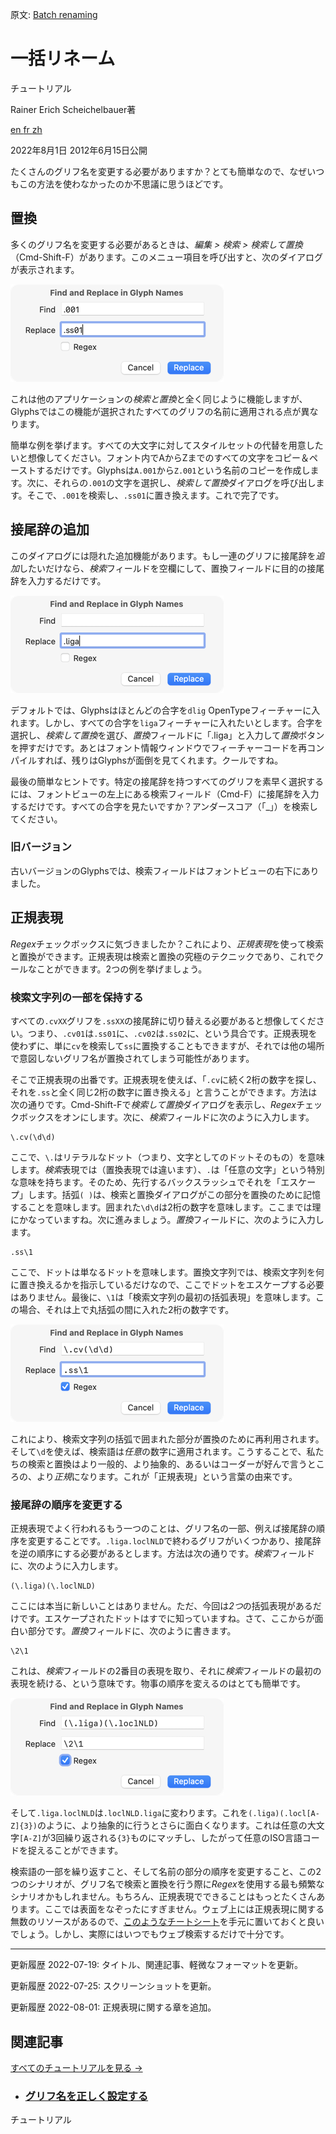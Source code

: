 原文: [Batch renaming](https://glyphsapp.com/learn/batch-renaming)
# 一括リネーム

チュートリアル

Rainer Erich Scheichelbauer著

[ en ](https://glyphsapp.com/learn/batch-renaming) [ fr ](https://glyphsapp.com/fr/learn/batch-renaming) [ zh ](https://glyphsapp.com/zh/learn/batch-renaming)

2022年8月1日 2012年6月15日公開

たくさんのグリフ名を変更する必要がありますか？とても簡単なので、なぜいつもこの方法を使わなかったのか不思議に思うほどです。

## 置換

多くのグリフ名を変更する必要があるときは、*編集 > 検索 > 検索して置換*（Cmd-Shift-F）があります。このメニュー項目を呼び出すと、次のダイアログが表示されます。

![](images/batchrenaming.PNG)

これは他のアプリケーションの*検索と置換*と全く同じように機能しますが、Glyphsではこの機能が選択されたすべてのグリフの名前に適用される点が異なります。

簡単な例を挙げます。すべての大文字に対してスタイルセットの代替を用意したいと想像してください。フォント内でAからZまでのすべての文字をコピー＆ペーストするだけです。Glyphsは`A.001`から`Z.001`という名前のコピーを作成します。次に、それらの`.001`の文字を選択し、*検索して置換*ダイアログを呼び出します。そこで、`.001`を検索し、`.ss01`に置き換えます。これで完了です。

## 接尾辞の追加

このダイアログには隠れた追加機能があります。もし一連のグリフに接尾辞を*追加*したいだけなら、*検索*フィールドを空欄にして、置換フィールドに目的の接尾辞を入力するだけです。

![](images/adding-suffix.png)

デフォルトでは、Glyphsはほとんどの合字を`dlig` OpenTypeフィーチャーに入れます。しかし、すべての合字を`liga`フィーチャーに入れたいとします。合字を選択し、*検索して置換*を選び、*置換*フィールドに「.liga」と入力して*置換*ボタンを押すだけです。あとはフォント情報ウィンドウでフィーチャーコードを再コンパイルすれば、残りはGlyphsが面倒を見てくれます。クールですね。

最後の簡単なヒントです。特定の接尾辞を持つすべてのグリフを素早く選択するには、フォントビューの左上にある検索フィールド（Cmd-F）に接尾辞を入力するだけです。すべての合字を見たいですか？アンダースコア（「_」）を検索してください。

### 旧バージョン

古いバージョンのGlyphsでは、検索フィールドはフォントビューの右下にありました。

## 正規表現

*Regex*チェックボックスに気づきましたか？これにより、*正規表現*を使って検索と置換ができます。正規表現は検索と置換の究極のテクニックであり、これでクールなことができます。2つの例を挙げましょう。

### 検索文字列の一部を保持する

すべての`.cvXX`グリフを`.ssXX`の接尾辞に切り替える必要があると想像してください。つまり、`.cv01`は`.ss01`に、`.cv02`は`.ss02`に、という具合です。正規表現を使わずに、単に`cv`を検索して`ss`に置換することもできますが、それでは他の場所で意図しないグリフ名が置換されてしまう可能性があります。

そこで正規表現の出番です。正規表現を使えば、「`.cv`に続く2桁の数字を探し、それを`.ss`と全く同じ2桁の数字に置き換える」と言うことができます。方法は次の通りです。Cmd-Shift-Fで*検索して置換*ダイアログを表示し、*Regex*チェックボックスをオンにします。次に、*検索*フィールドに次のように入力します。

    \.cv(\d\d)

ここで、`\.`はリテラルなドット（つまり、文字としてのドットそのもの）を意味します。*検索*表現では（置換表現では違います）、`.`は「任意の文字」という特別な意味を持ちます。そのため、先行するバックスラッシュでそれを「エスケープ」します。括弧`( )`は、検索と置換ダイアログがこの部分を置換のために記憶することを意味します。囲まれた`\d\d`は2桁の数字を意味します。ここまでは理にかなっていますね。次に進みましょう。*置換*フィールドに、次のように入力します。

    .ss\1

ここで、ドットは単なるドットを意味します。置換文字列では、検索文字列を何に置き換えるかを指示しているだけなので、ここでドットをエスケープする必要はありません。最後に、`\1`は「検索文字列の最初の括弧表現」を意味します。この場合、それは上で丸括弧の間に入れた2桁の数字です。

![](images/regex-reuseinput.png)

これにより、検索文字列の括弧で囲まれた部分が置換のために再利用されます。そして`\d`を使えば、検索語は*任意*の数字に適用されます。こうすることで、私たちの検索と置換はより一般的、より抽象的、あるいはコーダーが好んで言うところの、より*正規*になります。これが「正規表現」という言葉の由来です。

### 接尾辞の順序を変更する

正規表現でよく行われるもう一つのことは、グリフ名の一部、例えば接尾辞の順序を変更することです。`.liga.loclNLD`で終わるグリフがいくつかあり、接尾辞を逆の順序にする必要があるとします。方法は次の通りです。*検索*フィールドに、次のように入力します。

    (\.liga)(\.loclNLD)

ここには本当に新しいことはありません。ただ、今回は*2つ*の括弧表現があるだけです。エスケープされたドットはすでに知っていますね。さて、ここからが面白い部分です。*置換*フィールドに、次のように書きます。

    \2\1

これは、*検索*フィールドの2番目の表現を取り、それに*検索*フィールドの最初の表現を続ける、という意味です。物事の順序を変えるのはとても簡単です。

![](images/regex-changeorder.png)

そして`.liga.loclNLD`は`.loclNLD.liga`に変わります。これを`(.liga)(.locl[A-Z]{3})`のように、より抽象的に行うとさらに面白くなります。これは任意の大文字`[A-Z]`が3回繰り返される`{3}`ものにマッチし、したがって任意のISO言語コードを捉えることができます。

検索語の一部を繰り返すこと、そして名前の部分の順序を変更すること、この2つのシナリオが、グリフ名で検索と置換を行う際に*Regex*を使用する最も頻繁なシナリオかもしれません。もちろん、正規表現でできることはもっとたくさんあります。ここでは表面をなぞったにすぎません。ウェブ上には正規表現に関する無数のリソースがあるので、[このようなチートシート](https://quickref.me/regex)を手元に置いておくと良いでしょう。しかし、実際にはいつでもウェブ検索するだけで十分です。

---

更新履歴 2022-07-19: タイトル、関連記事、軽微なフォーマットを更新。

更新履歴 2022-07-25: スクリーンショットを更新。

更新履歴 2022-08-01: 正規表現に関する章を追加。

## 関連記事

[すべてのチュートリアルを見る →](https://glyphsapp.com/learn)

*   ### [グリフ名を正しく設定する](getting-your-glyph-names-right.md)

チュートリアル